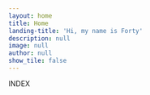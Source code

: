 ```yaml
---
layout: home
title: Home
landing-title: 'Hi, my name is Forty'
description: null
image: null
author: null
show_tile: false
---
```


INDEX
